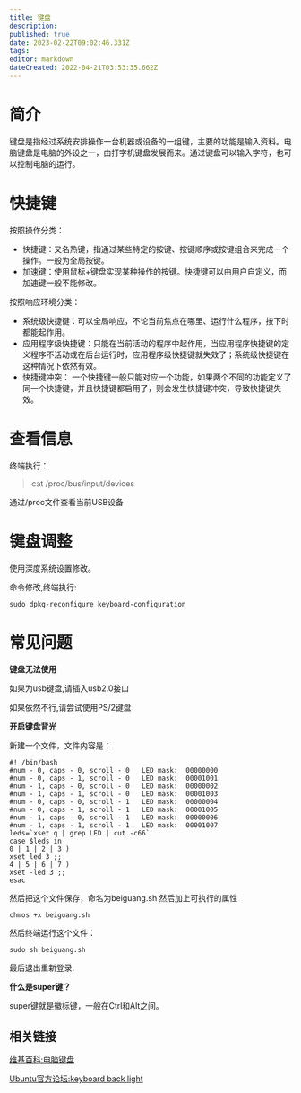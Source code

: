 ```yaml
---
title: 键盘
description: 
published: true
date: 2023-02-22T09:02:46.331Z
tags: 
editor: markdown
dateCreated: 2022-04-21T03:53:35.662Z
---
```


# 简介
键盘是指经过系统安排操作一台机器或设备的一组键，主要的功能是输入资料。电脑键盘是电脑的外设之一，由打字机键盘发展而来。通过键盘可以输入字符，也可以控制电脑的运行。
# 快捷键
按照操作分类：

- 快捷键：又名热键，指通过某些特定的按键、按键顺序或按键组合来完成一个操作。一般为全局按键。
- 加速键：使用鼠标+键盘实现某种操作的按键。快捷键可以由用户自定义，而加速键一般不能修改。

按照响应环境分类：

- 系统级快捷键：可以全局响应，不论当前焦点在哪里、运行什么程序，按下时都能起作用。
- 应用程序级快捷键：只能在当前活动的程序中起作用，当应用程序快捷键的定义程序不活动或在后台运行时，应用程序级快捷键就失效了；系统级快捷键在这种情况下依然有效。
- 快捷键冲突： 一个快捷键一般只能对应一个功能，如果两个不同的功能定义了同一个快捷键，并且快捷键都启用了，则会发生快捷键冲突，导致快捷键失效。
# 查看信息
终端执行：

   > cat /proc/bus/input/devices
   
通过/proc文件查看当前USB设备

# 键盘调整


使用深度系统设置修改。

命令修改,终端执行:

    sudo dpkg-reconfigure keyboard-configuration


# 常见问题
**键盘无法使用**

如果为usb键盘,请插入usb2.0接口

如果依然不行,请尝试使用PS/2键盘

**开启键盘背光**

新建一个文件，文件内容是：

    #! /bin/bash
    #num - 0, caps - 0, scroll - 0   LED mask:  00000000
    #num - 0, caps - 1, scroll - 0   LED mask:  00001001
    #num - 1, caps - 0, scroll - 0   LED mask:  00000002
    #num - 1, caps - 1, scroll - 0   LED mask:  00001003
    #num - 0, caps - 0, scroll - 1   LED mask:  00000004
    #num - 0, caps - 1, scroll - 1   LED mask:  00001005
    #num - 1, caps - 0, scroll - 1   LED mask:  00000006
    #num - 1, caps - 1, scroll - 1   LED mask:  00001007
    leds=`xset q | grep LED | cut -c66`
    case $leds in
    0 | 1 | 2 | 3 )
    xset led 3 ;;
    4 | 5 | 6 | 7 )
    xset -led 3 ;;
    esac

然后把这个文件保存，命名为beiguang.sh 然后加上可执行的属性

    chmos +x beiguang.sh

然后终端运行这个文件：

    sudo sh beiguang.sh

最后退出重新登录.

**什么是super键？**

super键就是徽标键，一般在Ctrl和Alt之间。

## 相关链接
[维基百科:电脑键盘](http://zh.wikipedia.org/wiki/%E7%94%B5%E8%84%91%E9%94%AE%E7%9B%98)

[Ubuntu官方论坛:keyboard back light](http://ubuntuforums.org/showthread.php?t=1029961&p=6792323#post6792323)